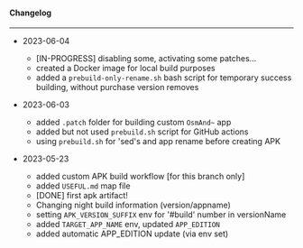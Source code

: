 #### Changelog #
*************************************

- 2023-06-04
    - [IN-PROGRESS] disabling some, activating some patches...
    - created a Docker image for local build purposes
    - added a `prebuild-only-rename.sh` bash script for temporary success building, without purchase version removes

- 2023-06-03
    - added `.patch` folder for building custom `OsmAnd~` app
    - added but not used `prebuild.sh` script for GitHub actions
    - using `prebuild.sh` for 'sed's and app rename before creating APK

- 2023-05-23
    - added custom APK build workflow [for this branch only]
    - added `USEFUL.md` map file
    - [DONE] first apk artifact!
    - Changing night build information (version/appname)
    - setting `APK_VERSION_SUFFIX` env for '#build' number in versionName
    - added `TARGET_APP_NAME` env, updated `APP_EDITION`
    - added automatic APP_EDITION update (via env set)